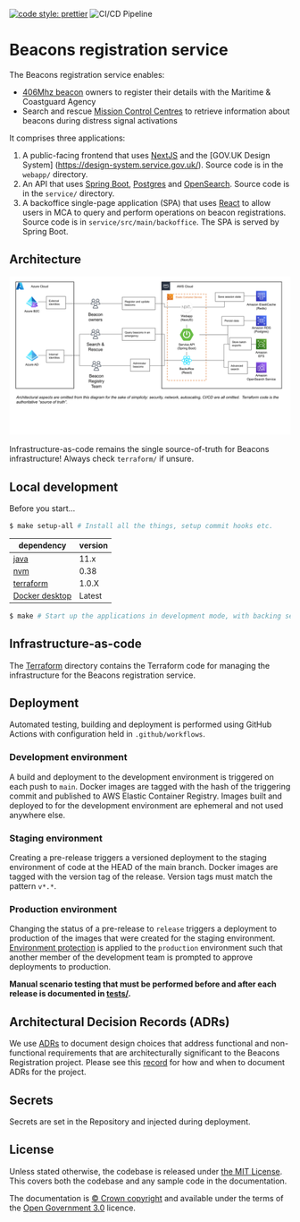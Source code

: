 [![code style: prettier](https://img.shields.io/badge/code_style-prettier-ff69b4.svg?style=flat-square)](https://github.com/prettier/prettier)
![CI/CD Pipeline](https://github.com/mcagov/beacons/actions/workflows/on-push.yml/badge.svg)

# Beacons registration service

The Beacons registration service enables:

- [406Mhz beacon](https://www.gov.uk/maritime-safety-weather-and-navigation/register-406-mhz-beacons) owners to register their details with the Maritime & Coastguard Agency
- Search and rescue [Mission Control Centres](<https://en.wikipedia.org/wiki/Mission_control_centre_(Cospas-Sarsat)>) to retrieve information about beacons during distress signal activations

It comprises three applications:

1. A public-facing frontend that uses [NextJS](https://nextjs.org/) and the [GOV.UK Design System]
   (https://design-system.service.gov.uk/). Source code is in the `webapp/` directory.
2. An API that uses [Spring Boot](https://spring.io/projects/spring-boot), [Postgres](https://www.postgresql.org/)
   and [OpenSearch](https://opensearch.org/). Source code is in the `service/` directory.
3. A backoffice single-page application (SPA) that uses [React](https://reactjs.org/docs/create-a-new-react-app.html)
   to allow users in MCA to query and perform operations on beacon registrations. Source code is in
   `service/src/main/backoffice`. The SPA is served by Spring Boot.

## Architecture

![Architecture diagram](docs/architecture_diagram.svg)

Infrastructure-as-code remains the single source-of-truth for Beacons infrastructure! Always check `terraform/` if
unsure.

## Local development

Before you start...

```bash
$ make setup-all # Install all the things, setup commit hooks etc.
```

| **dependency**                                                    | **version** |
| ----------------------------------------------------------------- | ----------- |
| [java](https://openjdk.java.net/projects/jdk/11/)                 | 11.x        |
| [nvm](https://github.com/nvm-sh/nvm)                              | 0.38        |
| [terraform](https://www.terraform.io/)                            | 1.0.X       |
| [Docker desktop](https://www.docker.com/products/docker-desktop/) | Latest      |

```bash
$ make # Start up the applications in development mode, with backing services
```

## Infrastructure-as-code

The [Terraform](./terraform) directory contains the Terraform code for managing the infrastructure for the Beacons
registration service.

## Deployment

Automated testing, building and deployment is performed using GitHub Actions with configuration held in
`.github/workflows`.

### Development environment

A build and deployment to the development environment is triggered on each push to `main`. Docker images are tagged
with the hash of the triggering commit and published to AWS Elastic Container Registry. Images built and deployed to
for the development environment are ephemeral and not used anywhere else.

### Staging environment

Creating a pre-release triggers a versioned deployment to the staging environment of code at the HEAD of the main
branch. Docker images are tagged with the version tag of the release. Version tags must match the pattern `v*.*`.

### Production environment

Changing the status of a pre-release to `release` triggers a deployment to production of the images that were created
for the staging
environment. [Environment protection](https://docs.github.com/en/actions/managing-workflow-runs/reviewing-deployments)
is applied to the `production` environment such that another member of the development team is prompted to approve
deployments to production.

**Manual scenario testing that must be performed before and after each release is documented in [tests/](./tests).**

## Architectural Decision Records (ADRs)

We use [ADRs](./docs/adr) to document design choices that address functional and non-functional requirements that are
architecturally significant to the Beacons Registration project. Please see
this [record](docs/adr/0003-2021-02-24-when-to-adr.md) for how and when to document ADRs for the project.

## Secrets

Secrets are set in the Repository and injected during deployment.

## License

Unless stated otherwise, the codebase is released under [the MIT License][mit]. This covers both the codebase and any
sample code in the documentation.

The documentation is [&copy; Crown copyright][copyright] and available under the terms of the [Open Government 3.0][ogl]
licence.

[mit]: LICENCE
[copyright]: http://www.nationalarchives.gov.uk/information-management/re-using-public-sector-information/uk-government-licensing-framework/crown-copyright/
[ogl]: http://www.nationalarchives.gov.uk/doc/open-government-licence/version/3/
